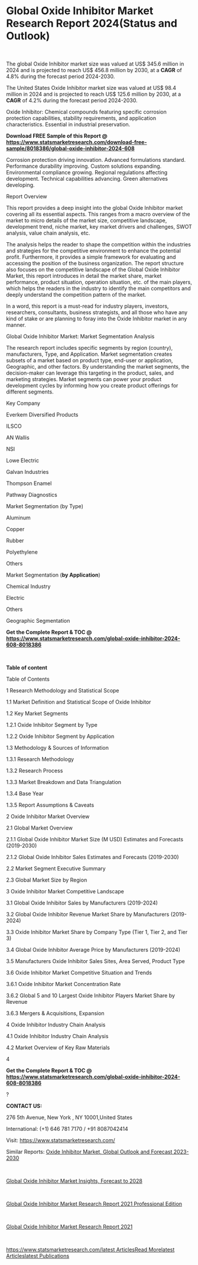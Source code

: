 <h1>Global Oxide Inhibitor Market Research Report 2024(Status and Outlook)</h1><br/><p>The global Oxide Inhibitor market size was valued at US$ 345.6 million in 2024 and is projected to reach US$ 456.8 million by 2030, at a <strong>CAGR</strong> of 4.8% during the forecast period 2024-2030.</p>
 
 
 
 <p>The United States Oxide Inhibitor market size was valued at US$ 98.4 million in 2024 and is projected to reach US$ 125.6 million by 2030, at a <strong>CAGR</strong> of 4.2% during the forecast period 2024-2030.</p>
 
 
 
 <p>Oxide Inhibitor: Chemical compounds featuring specific corrosion protection capabilities, stability requirements, and application characteristics. Essential in industrial preservation.</p>
 
 
 
 <p><strong>Download FREE Sample of this Report @ <a href="https://www.statsmarketresearch.com/download-free-sample/8018386/global-oxide-inhibitor-2024-608">https://www.statsmarketresearch.com/download-free-sample/8018386/global-oxide-inhibitor-2024-608</a></strong></p>
 
 
 
 <p>Corrosion protection driving innovation. Advanced formulations standard. Performance durability improving. Custom solutions expanding. Environmental compliance growing. Regional regulations affecting development. Technical capabilities advancing. Green alternatives developing.</p>
 
 
 
 <p>Report Overview</p>
 
 
 
 <p>This report provides a deep insight into the global Oxide Inhibitor market covering all its essential aspects. This ranges from a macro overview of the market to micro details of the market size, competitive landscape, development trend, niche market, key market drivers and challenges, SWOT analysis, value chain analysis, etc.</p>
 
 
 
 <p>The analysis helps the reader to shape the competition within the industries and strategies for the competitive environment to enhance the potential profit. Furthermore, it provides a simple framework for evaluating and accessing the position of the business organization. The report structure also focuses on the competitive landscape of the Global Oxide Inhibitor Market, this report introduces in detail the market share, market performance, product situation, operation situation, etc. of the main players, which helps the readers in the industry to identify the main competitors and deeply understand the competition pattern of the market.</p>
 
 
 
 <p>In a word, this report is a must-read for industry players, investors, researchers, consultants, business strategists, and all those who have any kind of stake or are planning to foray into the Oxide Inhibitor market in any manner.</p>
 
 
 
 <p>Global Oxide Inhibitor Market: Market Segmentation Analysis</p>
 
 
 
 <p>The research report includes specific segments by region (country), manufacturers, Type, and Application. Market segmentation creates subsets of a market based on product type, end-user or application, Geographic, and other factors. By understanding the market segments, the decision-maker can leverage this targeting in the product, sales, and marketing strategies. Market segments can power your product development cycles by informing how you create product offerings for different segments.</p>
 
 
 
 <p>Key Company</p>
 
 
 
 <p>Everkem Diversified Products</p>
 
 
 
 <p>ILSCO</p>
 
 
 
 <p>AN Wallis</p>
 
 
 
 <p>NSI</p>
 
 
 
 <p>Lowe Electric</p>
 
 
 
 <p>Galvan Industries</p>
 
 
 
 <p>Thompson Enamel</p>
 
 
 
 <p>Pathway Diagnostics</p>
 
 
 
 <p>Market Segmentation (by Type)</p>
 
 
 
 <p>Aluminum</p>
 
 
 
 <p>Copper</p>
 
 
 
 <p>Rubber</p>
 
 
 
 <p>Polyethylene</p>
 
 
 
 <p>Others</p>
 
 
 
 <p>Market Segmentation (<strong>by Application</strong>)</p>
 
 
 
 <p>Chemical Industry</p>
 
 
 
 <p>Electric</p>
 
 
 
 <p>Others</p>
 
 
 
 <p>Geographic Segmentation</p>
 
 
 
 <div><b>Get the Complete Report & TOC @ <a href="https://www.statsmarketresearch.com/global-oxide-inhibitor-2024-608-8018386">https://www.statsmarketresearch.com/global-oxide-inhibitor-2024-608-8018386</a></b></div>
 
 
 
 <p><br />
 
 <b>Table of content</b></p>
 
 
 
 <p>Table of Contents<br />
 
 1 Research Methodology and Statistical Scope<br />
 
 1.1 Market Definition and Statistical Scope of Oxide Inhibitor<br />
 
 1.2 Key Market Segments<br />
 
 1.2.1 Oxide Inhibitor Segment by Type<br />
 
 1.2.2 Oxide Inhibitor Segment by Application<br />
 
 1.3 Methodology & Sources of Information<br />
 
 1.3.1 Research Methodology<br />
 
 1.3.2 Research Process<br />
 
 1.3.3 Market Breakdown and Data Triangulation<br />
 
 1.3.4 Base Year<br />
 
 1.3.5 Report Assumptions & Caveats<br />
 
 2 Oxide Inhibitor Market Overview<br />
 
 2.1 Global Market Overview<br />
 
 2.1.1 Global Oxide Inhibitor Market Size (M USD) Estimates and Forecasts (2019-2030)<br />
 
 2.1.2 Global Oxide Inhibitor Sales Estimates and Forecasts (2019-2030)<br />
 
 2.2 Market Segment Executive Summary<br />
 
 2.3 Global Market Size by Region<br />
 
 3 Oxide Inhibitor Market Competitive Landscape<br />
 
 3.1 Global Oxide Inhibitor Sales by Manufacturers (2019-2024)<br />
 
 3.2 Global Oxide Inhibitor Revenue Market Share by Manufacturers (2019-2024)<br />
 
 3.3 Oxide Inhibitor Market Share by Company Type (Tier 1, Tier 2, and Tier 3)<br />
 
 3.4 Global Oxide Inhibitor Average Price by Manufacturers (2019-2024)<br />
 
 3.5 Manufacturers Oxide Inhibitor Sales Sites, Area Served, Product Type<br />
 
 3.6 Oxide Inhibitor Market Competitive Situation and Trends<br />
 
 3.6.1 Oxide Inhibitor Market Concentration Rate<br />
 
 3.6.2 Global 5 and 10 Largest Oxide Inhibitor Players Market Share by Revenue<br />
 
 3.6.3 Mergers & Acquisitions, Expansion<br />
 
 4 Oxide Inhibitor Industry Chain Analysis<br />
 
 4.1 Oxide Inhibitor Industry Chain Analysis<br />
 
 4.2 Market Overview of Key Raw Materials<br />
 
 4</p>
 
 
 
 <div><b>Get the Complete Report & TOC @ <a href="https://www.statsmarketresearch.com/global-oxide-inhibitor-2024-608-8018386">https://www.statsmarketresearch.com/global-oxide-inhibitor-2024-608-8018386</a></b></div>
 
 
 
 <p>? </p>
 
 
 
 <p><b>CONTACT US:</b><br />
 
 276 5th Avenue, New York , NY 10001,United States<br />
 
 International: (+1) 646 781 7170 / +91 8087042414<br />
 
 Visit: <a href="https://www.statsmarketresearch.com/">https://www.statsmarketresearch.com/</a><br />
 
 Similar Reports: <a href="https://www.statsmarketresearch.com/global-oxide-inhibitor-2024-608-8018386">Oxide Inhibitor Market, Global Outlook and Forecast 2023-2030</a><br />
 
 <br />
 
 <a href="https://www.statsmarketresearch.com/global-oxide-inhibitor-2024-608-8018386">Global Oxide Inhibitor Market Insights, Forecast to 2028</a><br />
 
 <br />
 
 <a href="https://www.statsmarketresearch.com/global-oxide-inhibitor-2024-608-8018386">Global Oxide Inhibitor Market Research Report 2021 Professional Edition</a><br />
 
 <br />
 
 <a href="https://www.statsmarketresearch.com/global-oxide-inhibitor-2024-608-8018386">Global Oxide Inhibitor Market Research Report 2021</a><br />
 
 <br />
 
 <a href="https://gyeongbokgung.com">https://www.statsmarketresearch.com/</a><a href="https://hallyeomaritime.com">latest Articles</a><a href="https://jingwansa.com">Read More</a><a href="https://nguoiviet.jp/">latest Articles</a><a href="https://www.intelmarketresearch.com/">latest Publications</a></p>